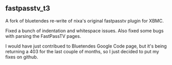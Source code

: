 fastpasstv_t3
-------------------------
A fork of bluetendes re-write of nixa's original fastpasstv plugin for XBMC. 

Fixed a bunch of indentation and whitespace issues. Also fixed some bugs with parsing the FastPassTV pages.

I would have just contribued to Bluetendes Google Code page, but it's being returning a 403 for the last couple of months, so I just decided to put my fixes on github.
